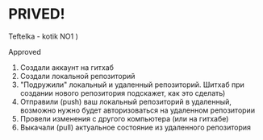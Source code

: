 # PRIVED!

Teftelka - kotik NO1 )

Approved

1. Создали аккаунт на гитхаб
2. Создали локальной репозиторий
3. "Подружили" локальный и удаленный репозиторий. Шитхаб при создании нового репозитория подскажет, как это сделать)
4. Отправили (push) ваш локальный репозиторий в удаленный, возможно нужно будет авторизоваться на удаленном репозитории
5. Провели изменения с другого компьютера (или на гитхабе)
6. Выкачали (pull) актуальное состояние из удаленного репозитория
